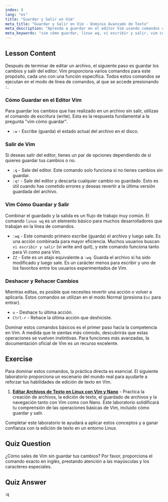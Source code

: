 ```yaml
---
index: 8
lang: "es"
title: "Guardar y Salir en Vim"
meta_title: "Guardar y Salir en Vim - Dominio Avanzado de Texto"
meta_description: "Aprenda a guardar en el editor Vim usando comandos como :w. Domine cómo guardar y salir con :wq o ZZ. Esta guía cubre los comandos esenciales de linux wq y vi escribir y salir para una gestión eficiente de archivos en Vim."
meta_keywords: "vim cómo guardar, linux wq, vi escribir y salir, vim cómo guardar y salir, cómo guardar en el editor vim, guardar archivo vim, salir de vim, comandos de vim"
---
```


## Lesson Content

Después de terminar de editar un archivo, el siguiente paso es guardar los cambios y salir del editor. Vim proporciona varios comandos para este propósito, cada uno con una función específica. Todos estos comandos se ejecutan en el modo de línea de comandos, al que se accede presionando `:`.

### Cómo Guardar en el Editor Vim

Para guardar los cambios que has realizado en un archivo sin salir, utilizas el comando de escritura (write). Esta es la respuesta fundamental a la pregunta "vim cómo guardar".

- `:w` - Escribe (guarda) el estado actual del archivo en el disco.

### Salir de Vim

Si deseas salir del editor, tienes un par de opciones dependiendo de si quieres guardar tus cambios o no.

- `:q` - Sale del editor. Este comando solo funciona si no tienes cambios sin guardar.
- `:q!` - Sale del editor y descarta cualquier cambio no guardado. Esto es útil cuando has cometido errores y deseas revertir a la última versión guardada del archivo.

### Vim Cómo Guardar y Salir

Combinar el guardado y la salida es un flujo de trabajo muy común. El comando `linux wq` es un elemento básico para muchos desarrolladores que trabajan en la línea de comandos.

- `:wq` - Este comando primero escribe (guarda) el archivo y luego sale. Es una acción combinada para mayor eficiencia. Muchos usuarios buscan `vi escribir y salir` (vi write and quit), y este comando funciona tanto para Vi como para Vim.
- `ZZ` - Este es un atajo equivalente a `:wq`. Guarda el archivo si ha sido modificado y luego sale. Es un carácter menos para escribir y uno de los favoritos entre los usuarios experimentados de Vim.

### Deshacer y Rehacer Cambios

Mientras editas, es posible que necesites revertir una acción o volver a aplicarla. Estos comandos se utilizan en el modo Normal (presiona `Esc` para entrar).

- `u` - Deshace tu última acción.
- `Ctrl-r` - Rehace la última acción que deshiciste.

Dominar estos comandos básicos es el primer paso hacia la competencia en Vim. A medida que te sientas más cómodo, descubrirás que estas operaciones se vuelven instintivas. Para funciones más avanzadas, la documentación oficial de Vim es un recurso excelente.

## Exercise

Para dominar estos comandos, la práctica directa es esencial. El siguiente laboratorio proporciona un escenario del mundo real para ayudarte a reforzar tus habilidades de edición de texto en Vim.

1. **[Editar Archivos de Texto en Linux con Vim y Nano](https://labex.io/es/labs/comptia-edit-text-files-in-linux-with-vim-and-nano-591076)** - Practica la creación de archivos, la edición de texto, el guardado de archivos y la navegación tanto con Vim como con Nano. Este laboratorio solidificará tu comprensión de las operaciones básicas de Vim, incluido cómo guardar y salir.

Completar este laboratorio te ayudará a aplicar estos conceptos y a ganar confianza con la edición de texto en un entorno Linux.

## Quiz Question

¿Cómo sales de Vim sin guardar tus cambios? Por favor, proporciona el comando exacto en inglés, prestando atención a las mayúsculas y los caracteres especiales.

## Quiz Answer

:q
